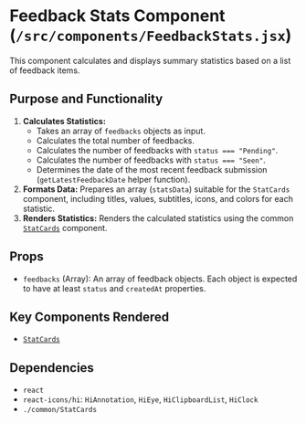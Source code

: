 # Feedback Stats Component (`/src/components/FeedbackStats.jsx`)

This component calculates and displays summary statistics based on a list of feedback items.

## Purpose and Functionality

1.  **Calculates Statistics:**
    - Takes an array of `feedbacks` objects as input.
    - Calculates the total number of feedbacks.
    - Calculates the number of feedbacks with `status === "Pending"`.
    - Calculates the number of feedbacks with `status === "Seen"`.
    - Determines the date of the most recent feedback submission (`getLatestFeedbackDate` helper function).
2.  **Formats Data:** Prepares an array (`statsData`) suitable for the `StatCards` component, including titles, values, subtitles, icons, and colors for each statistic.
3.  **Renders Statistics:** Renders the calculated statistics using the common [`StatCards`](./common/StatCards.md) component.

## Props

- `feedbacks` (Array): An array of feedback objects. Each object is expected to have at least `status` and `createdAt` properties.

## Key Components Rendered

- [`StatCards`](./common/StatCards.md)

## Dependencies

- `react`
- `react-icons/hi`: `HiAnnotation`, `HiEye`, `HiClipboardList`, `HiClock`
- `./common/StatCards`

